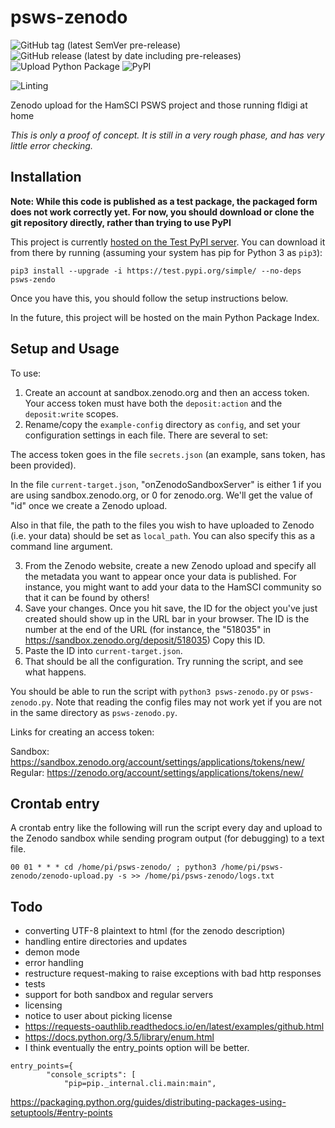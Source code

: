 # psws-zenodo

![GitHub tag (latest SemVer pre-release)](https://img.shields.io/github/v/tag/aidanmontare-edu/psws-zenodo?include_prereleases&sort=semver)
![GitHub release (latest by date including pre-releases)](https://img.shields.io/github/v/release/aidanmontare-edu/psws-zenodo?include_prereleases)
![Upload Python Package](https://github.com/aidanmontare-edu/psws-zenodo/workflows/Upload%20Python%20Package/badge.svg)
![PyPI](https://img.shields.io/pypi/v/psws-zenodo)

![Linting](https://github.com/aidanmontare-edu/psws-zenodo/workflows/Python%20package/badge.svg)

Zenodo upload for the HamSCI PSWS project and those running fldigi at home

*This is only a proof of concept. It is still in a very rough phase, and has
very little error checking.*


## Installation

**Note: While this code is published as a test package, the packaged form does
not work correctly yet. For now, you should download or clone the git repository
directly, rather than trying to use PyPI**

This project is currently
[hosted on the Test PyPI server](https://test.pypi.org/project/psws-zendo/).
You can download it from there by running (assuming your system has pip for
Python 3 as `pip3`):

`pip3 install --upgrade -i https://test.pypi.org/simple/ --no-deps psws-zendo`

Once you have this, you should follow the setup instructions below.

In the future, this project will be hosted on the main Python Package Index.


## Setup and Usage

To use:

1. Create an account at sandbox.zenodo.org and then an access token. Your
access token must have both the `deposit:action` and the `deposit:write` scopes.
2. Rename/copy the `example-config` directory as `config`, and set your
configuration settings in each file. There are several to set:

The access token goes in the file `secrets.json`
(an example, sans token, has been provided).

In the file
`current-target.json`, "onZenodoSandboxServer" is either
1 if you are using sandbox.zenodo.org, or 0 for zenodo.org. We'll get the
value of "id" once we create a Zenodo upload.

Also in that file, the path to the files you wish to have uploaded to Zenodo
(i.e. your data) should be set as `local_path`. You can also specify this as a
command line argument.

3. From the Zenodo website, create a new Zenodo upload and specify all the
metadata you want to appear once your data is published. For instance, you
might want to add your data to the HamSCI community so that it can be found
by others!
4. Save your changes. Once you hit save, the ID for the object you've just
created should show up in the URL bar in your browser. The ID is the number at
the end of the URL (for instance, the "518035" in
https://sandbox.zenodo.org/deposit/518035) Copy this ID.
5. Paste the ID into `current-target.json`.
6. That should be all the configuration. Try running the script, and see what
happens.

You should be able to run the script with `python3 psws-zenodo.py` or
`psws-zenodo.py`. Note that reading the config files may not work yet if you
are not in the same directory as `psws-zenodo.py`.



Links for creating an access token:

Sandbox: https://sandbox.zenodo.org/account/settings/applications/tokens/new/  
Regular: https://zenodo.org/account/settings/applications/tokens/new/


## Crontab entry

A crontab entry like the following will run the script every day and upload to
the Zenodo sandbox while sending program output (for debugging) to a text file.

```
00 01 * * * cd /home/pi/psws-zenodo/ ; python3 /home/pi/psws-zenodo/zenodo-upload.py -s >> /home/pi/psws-zenodo/logs.txt
```


## Todo

- converting UTF-8 plaintext to html (for the zenodo description)
- handling entire directories and updates
- demon mode
- error handling
- restructure request-making to raise exceptions with bad http responses
- tests
- support for both sandbox and regular servers
- licensing
- notice to user about picking license
- https://requests-oauthlib.readthedocs.io/en/latest/examples/github.html
- https://docs.python.org/3.5/library/enum.html
- I think eventually the entry_points option will be better.

```
entry_points={
        "console_scripts": [
            "pip=pip._internal.cli.main:main",
```

https://packaging.python.org/guides/distributing-packages-using-setuptools/#entry-points
